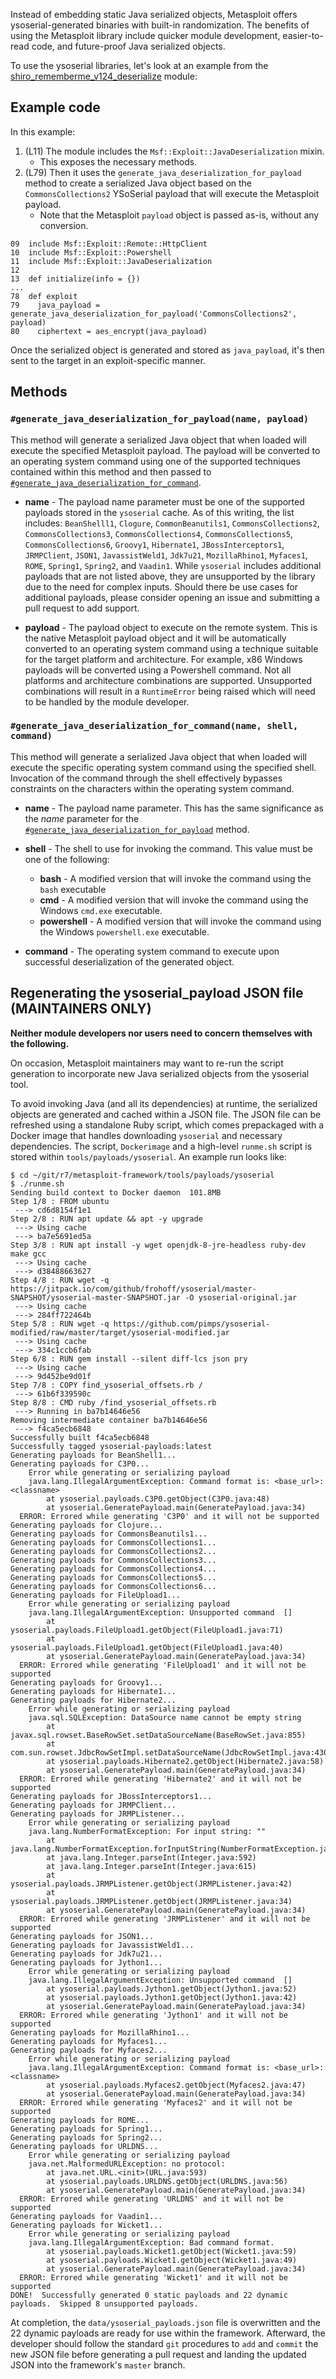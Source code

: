 Instead of embedding static Java serialized objects, Metasploit offers ysoserial-generated binaries with built-in randomization.  The benefits of using the Metasploit library include quicker module development, easier-to-read code, and future-proof Java serialized objects.

To use the ysoserial libraries, let's look at an example from the [shiro_rememberme_v124_deserialize][2] module:

## Example code

In this example:
1. (L11) The module includes the `Msf::Exploit::JavaDeserialization` mixin.
    * This exposes the necessary methods.
1. (L79) Then it uses the `generate_java_deserialization_for_payload` method to create a serialized Java object based on the `CommonsCollections2` YSoSerial payload that will execute the Metasploit payload.
    * Note that the Metasploit `payload` object is passed as-is, without any conversion.

```
09  include Msf::Exploit::Remote::HttpClient
10  include Msf::Exploit::Powershell
11  include Msf::Exploit::JavaDeserialization
12
13  def initialize(info = {})
...
78  def exploit
79    java_payload = generate_java_deserialization_for_payload('CommonsCollections2', payload)
80    ciphertext = aes_encrypt(java_payload)
```

Once the serialized object is generated and stored as `java_payload`, it's then sent to the target in an exploit-specific manner.

## Methods

### `#generate_java_deserialization_for_payload(name, payload)`
This method will generate a serialized Java object that when loaded will execute the specified Metasploit payload. The payload will be converted to an operating system command using one of the supported techniques contained within this method and then passed to [`#generate_java_deserialization_for_command`](#generate_java_deserialization_for_commandname-shell-command).
 
- **name** - The payload name parameter must be one of the supported payloads stored in the `ysoserial` cache.  As of this writing, the list includes: `BeanShelll1`, `Clogure`, `CommonBeanutils1`, `CommonsCollections2`, `CommonsCollections3`, `CommonsCollections4`, `CommonsCollections5`, `CommonsCollections6`, `Groovy1`, `Hibernate1`, `JBossInterceptors1`, `JRMPClient`, `JSON1`, `JavassistWeld1`, `Jdk7u21`, `MozillaRhino1`, `Myfaces1`, `ROME`, `Spring1`, `Spring2`, and `Vaadin1`.  While `ysoserial` includes additional payloads that are not listed above, they are unsupported by the library due to the need for complex inputs.  Should there be use cases for additional payloads, please consider opening an issue and submitting a pull request to add support.
 
- **payload** - The payload object to execute on the remote system. This is the native Metasploit payload object and it will be automatically converted to an operating system command using a technique suitable for the target platform and architecture. For example, x86 Windows payloads will be converted using a Powershell command. Not all platforms and architecture combinations are supported. Unsupported combinations will result in a `RuntimeError` being raised which will need to be handled by the module developer.

### `#generate_java_deserialization_for_command(name, shell, command)`
This method will generate a serialized Java object that when loaded will execute the specific operating system command using the specified shell. Invocation of the command through the shell effectively bypasses constraints on the characters within the operating system command.

- **name** - The payload name parameter. This has the same significance as the *name* parameter for the [`#generate_java_deserialization_for_payload`](#generate_java_deserialization_for_payloadname-payload) method.

- **shell** - The shell to use for invoking the command. This value must be one of the following:

    - **bash** - A modified version that will invoke the command using the `bash` executable
    - **cmd** - A modified version that will invoke the command using the Windows `cmd.exe` executable.
    - **powershell** - A modified version that will invoke the command using the Windows `powershell.exe` executable.

- **command** - The operating system command to execute upon successful deserialization of the generated object.

## Regenerating the ysoserial_payload JSON file (MAINTAINERS ONLY)

**Neither module developers nor users need to concern themselves with the following.**

On occasion, Metasploit maintainers may want to re-run the script generation to incorporate new Java serialized objects from the ysoserial tool.

To avoid invoking Java (and all its dependencies) at runtime, the serialized objects are generated and cached within a JSON file.  The JSON file can be refreshed using a standalone Ruby script, which comes prepackaged with a Docker image that handles downloading `ysoserial` and necessary dependencies.  The script, `Dockerimage` and a high-level `runme.sh` script is stored within `tools/payloads/ysoserial`.  An example run looks like:

```
$ cd ~/git/r7/metasploit-framework/tools/payloads/ysoserial
$ ./runme.sh 
Sending build context to Docker daemon  101.8MB
Step 1/8 : FROM ubuntu
 ---> cd6d8154f1e1
Step 2/8 : RUN apt update && apt -y upgrade
 ---> Using cache
 ---> ba7e5691ed5a
Step 3/8 : RUN apt install -y wget openjdk-8-jre-headless ruby-dev make gcc
 ---> Using cache
 ---> d38488663627
Step 4/8 : RUN wget -q https://jitpack.io/com/github/frohoff/ysoserial/master-SNAPSHOT/ysoserial-master-SNAPSHOT.jar -O ysoserial-original.jar
 ---> Using cache
 ---> 284ff722464b
Step 5/8 : RUN wget -q https://github.com/pimps/ysoserial-modified/raw/master/target/ysoserial-modified.jar
 ---> Using cache
 ---> 334c1ccb6fab
Step 6/8 : RUN gem install --silent diff-lcs json pry
 ---> Using cache
 ---> 9d452be9d01f
Step 7/8 : COPY find_ysoserial_offsets.rb /
 ---> 61b6f339590c
Step 8/8 : CMD ruby /find_ysoserial_offsets.rb
 ---> Running in ba7b14646e56
Removing intermediate container ba7b14646e56
 ---> f4ca5ecb6848
Successfully built f4ca5ecb6848
Successfully tagged ysoserial-payloads:latest
Generating payloads for BeanShell1...
Generating payloads for C3P0...
    Error while generating or serializing payload
    java.lang.IllegalArgumentException: Command format is: <base_url>:<classname>
    	at ysoserial.payloads.C3P0.getObject(C3P0.java:48)
    	at ysoserial.GeneratePayload.main(GeneratePayload.java:34)
  ERROR: Errored while generating 'C3P0' and it will not be supported
Generating payloads for Clojure...
Generating payloads for CommonsBeanutils1...
Generating payloads for CommonsCollections1...
Generating payloads for CommonsCollections2...
Generating payloads for CommonsCollections3...
Generating payloads for CommonsCollections4...
Generating payloads for CommonsCollections5...
Generating payloads for CommonsCollections6...
Generating payloads for FileUpload1...
    Error while generating or serializing payload
    java.lang.IllegalArgumentException: Unsupported command  []
    	at ysoserial.payloads.FileUpload1.getObject(FileUpload1.java:71)
    	at ysoserial.payloads.FileUpload1.getObject(FileUpload1.java:40)
    	at ysoserial.GeneratePayload.main(GeneratePayload.java:34)
  ERROR: Errored while generating 'FileUpload1' and it will not be supported
Generating payloads for Groovy1...
Generating payloads for Hibernate1...
Generating payloads for Hibernate2...
    Error while generating or serializing payload
    java.sql.SQLException: DataSource name cannot be empty string
    	at javax.sql.rowset.BaseRowSet.setDataSourceName(BaseRowSet.java:855)
    	at com.sun.rowset.JdbcRowSetImpl.setDataSourceName(JdbcRowSetImpl.java:4307)
    	at ysoserial.payloads.Hibernate2.getObject(Hibernate2.java:58)
    	at ysoserial.GeneratePayload.main(GeneratePayload.java:34)
  ERROR: Errored while generating 'Hibernate2' and it will not be supported
Generating payloads for JBossInterceptors1...
Generating payloads for JRMPClient...
Generating payloads for JRMPListener...
    Error while generating or serializing payload
    java.lang.NumberFormatException: For input string: ""
    	at java.lang.NumberFormatException.forInputString(NumberFormatException.java:65)
    	at java.lang.Integer.parseInt(Integer.java:592)
    	at java.lang.Integer.parseInt(Integer.java:615)
    	at ysoserial.payloads.JRMPListener.getObject(JRMPListener.java:42)
    	at ysoserial.payloads.JRMPListener.getObject(JRMPListener.java:34)
    	at ysoserial.GeneratePayload.main(GeneratePayload.java:34)
  ERROR: Errored while generating 'JRMPListener' and it will not be supported
Generating payloads for JSON1...
Generating payloads for JavassistWeld1...
Generating payloads for Jdk7u21...
Generating payloads for Jython1...
    Error while generating or serializing payload
    java.lang.IllegalArgumentException: Unsupported command  []
    	at ysoserial.payloads.Jython1.getObject(Jython1.java:52)
    	at ysoserial.payloads.Jython1.getObject(Jython1.java:42)
    	at ysoserial.GeneratePayload.main(GeneratePayload.java:34)
  ERROR: Errored while generating 'Jython1' and it will not be supported
Generating payloads for MozillaRhino1...
Generating payloads for Myfaces1...
Generating payloads for Myfaces2...
    Error while generating or serializing payload
    java.lang.IllegalArgumentException: Command format is: <base_url>:<classname>
    	at ysoserial.payloads.Myfaces2.getObject(Myfaces2.java:47)
    	at ysoserial.GeneratePayload.main(GeneratePayload.java:34)
  ERROR: Errored while generating 'Myfaces2' and it will not be supported
Generating payloads for ROME...
Generating payloads for Spring1...
Generating payloads for Spring2...
Generating payloads for URLDNS...
    Error while generating or serializing payload
    java.net.MalformedURLException: no protocol: 
    	at java.net.URL.<init>(URL.java:593)
    	at ysoserial.payloads.URLDNS.getObject(URLDNS.java:56)
    	at ysoserial.GeneratePayload.main(GeneratePayload.java:34)
  ERROR: Errored while generating 'URLDNS' and it will not be supported
Generating payloads for Vaadin1...
Generating payloads for Wicket1...
    Error while generating or serializing payload
    java.lang.IllegalArgumentException: Bad command format.
    	at ysoserial.payloads.Wicket1.getObject(Wicket1.java:59)
    	at ysoserial.payloads.Wicket1.getObject(Wicket1.java:49)
    	at ysoserial.GeneratePayload.main(GeneratePayload.java:34)
  ERROR: Errored while generating 'Wicket1' and it will not be supported
DONE!  Successfully generated 0 static payloads and 22 dynamic payloads.  Skipped 8 unsupported payloads.
```

At completion, the `data/ysoserial_payloads.json` file is overwritten and the 22 dynamic payloads are ready for use within the framework.  Afterward, the developer should follow the standard `git` procedures to `add` and `commit` the new JSON file  before generating a pull request and landing the updated JSON into the framework's `master` branch.

[1]: https://github.com/pimps/ysoserial-modified/blob/e71f70dbc5e8c27d72873014ac5cb7766f4b5b94/src/main/java/ysoserial/payloads/util/CmdExecuteHelper.java#L11-L30
[2]: https://github.com/rapid7/metasploit-framework/blob/d580e7d12218fbf62b190a0c0c6d25f43b8aa5be/modules/exploits/multi/http/shiro_rememberme_v124_deserialize.rb